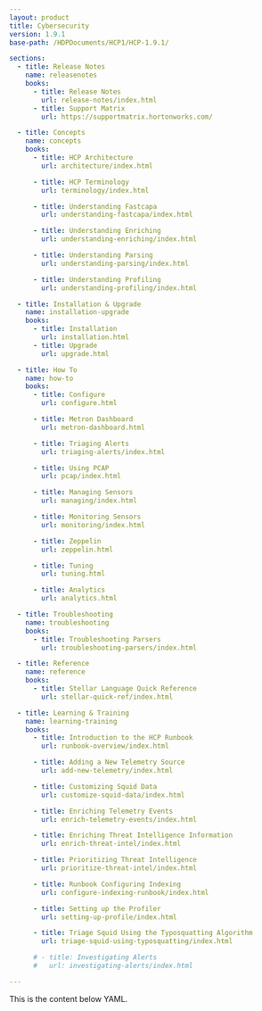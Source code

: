 ```yaml
---
layout: product
title: Cybersecurity
version: 1.9.1
base-path: /HDPDocuments/HCP1/HCP-1.9.1/

sections:
  - title: Release Notes
    name: releasenotes
    books:
      - title: Release Notes
        url: release-notes/index.html
      - title: Support Matrix
        url: https://supportmatrix.hortonworks.com/

  - title: Concepts
    name: concepts
    books:
      - title: HCP Architecture
        url: architecture/index.html

      - title: HCP Terminology
        url: terminology/index.html

      - title: Understanding Fastcapa
        url: understanding-fastcapa/index.html

      - title: Understanding Enriching
        url: understanding-enriching/index.html

      - title: Understanding Parsing
        url: understanding-parsing/index.html

      - title: Understanding Profiling
        url: understanding-profiling/index.html

  - title: Installation & Upgrade
    name: installation-upgrade
    books:
      - title: Installation
        url: installation.html
      - title: Upgrade
        url: upgrade.html

  - title: How To
    name: how-to
    books:
      - title: Configure
        url: configure.html

      - title: Metron Dashboard
        url: metron-dashboard.html

      - title: Triaging Alerts
        url: triaging-alerts/index.html

      - title: Using PCAP
        url: pcap/index.html

      - title: Managing Sensors
        url: managing/index.html

      - title: Monitoring Sensors
        url: monitoring/index.html

      - title: Zeppelin
        url: zeppelin.html

      - title: Tuning
        url: tuning.html

      - title: Analytics
        url: analytics.html

  - title: Troubleshooting
    name: troubleshooting
    books:
      - title: Troubleshooting Parsers
        url: troubleshooting-parsers/index.html

  - title: Reference
    name: reference
    books:
      - title: Stellar Language Quick Reference
        url: stellar-quick-ref/index.html

  - title: Learning & Training
    name: learning-training
    books:
      - title: Introduction to the HCP Runbook
        url: runbook-overview/index.html

      - title: Adding a New Telemetry Source
        url: add-new-telemetry/index.html

      - title: Customizing Squid Data
        url: customize-squid-data/index.html

      - title: Enriching Telemetry Events
        url: enrich-telemetry-events/index.html

      - title: Enriching Threat Intelligence Information
        url: enrich-threat-intel/index.html

      - title: Prioritizing Threat Intelligence
        url: prioritize-threat-intel/index.html

      - title: Runbook Configuring Indexing
        url: configure-indexing-runbook/index.html

      - title: Setting up the Profiler
        url: setting-up-profile/index.html

      - title: Triage Squid Using the Typosquatting Algorithm
        url: triage-squid-using-typosquatting/index.html

      # - title: Investigating Alerts
      #   url: investigating-alerts/index.html

---
```


This is the content below YAML.

